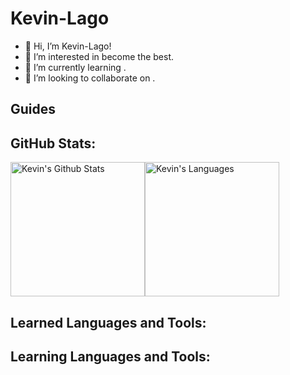 # Kevin-Lago

- 👋 Hi, I’m Kevin-Lago!
- 👀 I’m interested in become the best.
- 🌱 I’m currently learning .
- 💞️ I’m looking to collaborate on .
<!-- - 📫 How to reach me ~~redacted~~. -->

## Guides

## GitHub Stats:

<div style="display: flex;">
    <img style="height: 215px;" alt="Kevin's Github Stats" src="https://github-readme-stats.vercel.app/api?username=Kevin-Lago&show_icons=true&theme=dark&title_color=00FFFF"/>
    <img style="height: 215px;" alt="Kevin's Languages" src="https://github-readme-stats.vercel.app/api/top-langs/?username=Kevin-Lago&layout=donut&theme=dark&title_color=00FFFF"/>
</div>

<!-- Used Anuraghazra's GitHub Stats: https://github.com/anuraghazra/github-readme-stats -->

## Learned Languages and Tools:

## Learning Languages and Tools:

<!---
Kevin-Lago/Kevin-Lago is a ✨ special ✨ repository because its `README.md` (this file) appears on your GitHub profile.
You can click the Preview link to take a look at your changes.
--->
